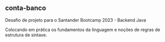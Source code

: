 ## conta-banco

Desafio de projeto para o Santander Bootcamp 2023 - Backend Java

Colocando em prática os fundamentos da linguagem e noções de regras de estrutura de sintaxe.




